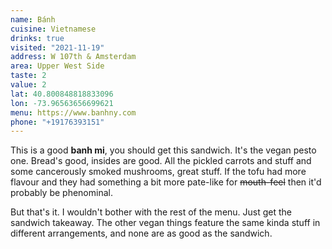 ```yaml
---
name: Bánh
cuisine: Vietnamese
drinks: true
visited: "2021-11-19"
address: W 107th & Amsterdam
area: Upper West Side
taste: 2
value: 2
lat: 40.800848818833096
lon: -73.96563656699621
menu: https://www.banhny.com
phone: "+19176393151"
---
```


This is a good **banh mi**, you should get this sandwich. It's the vegan pesto one. Bread's good, insides are good. All the pickled carrots and stuff and some cancerously smoked mushrooms, great stuff. If the tofu had more flavour and they had something a bit more pate-like for ~~mouth-feel~~ then it'd probably be phenominal.

But that's it. I wouldn't bother with the rest of the menu. Just get the sandwich takeaway. The other vegan things feature the same kinda stuff in different arrangements, and none are as good as the sandwich.
